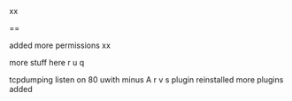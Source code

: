 xx

==

added more  permissions
xx

more stuff here
r
u
q

tcpdumping
listen on 80
uwith minus A
r
v
s
plugin reinstalled
more plugins added
